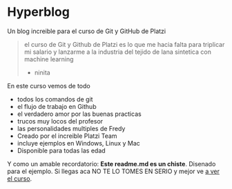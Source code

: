 # Hyperblog
Un blog increible para el curso de Git y GitHub de Platzi
> el curso de Git y Github de Platzi es lo que me hacia falta para triplicar mi salario y lanzarme a la industria del tejido de lana sintetica con machine learning
> - ninita

En este curso vemos de todo
* todos los comandos de git
* el flujo de trabajo en Github
* el verdadero amor por las buenas practicas
* trucos muy locos del profesor
* las personalidades multiples de Fredy
* Creado por el increible Platzi Team
* incluye ejemplos en Windows, Linux y Mac
* Disponible para todas las edad

Y como un amable recordatorio: **Este readme.md es un chiste**. Disenado para el ejemplo. Si llegas aca NO TE LO TOMES EN SERIO y mejor ve [a ver el curso](http://platzi.com "a ver el curso").
